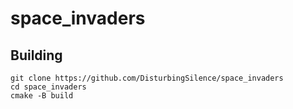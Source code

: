 # space_invaders

## Building
```
git clone https://github.com/DisturbingSilence/space_invaders
cd space_invaders
cmake -B build
```
